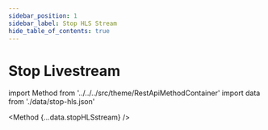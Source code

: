 ```yaml
---
sidebar_position: 1
sidebar_label: Stop HLS Stream
hide_table_of_contents: true
---
```


# Stop Livestream

import Method from '../../../src/theme/RestApiMethodContainer'
import data from './data/stop-hls.json'

<Method
{...data.stopHLSstream}
/>
